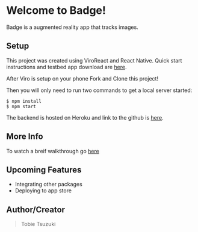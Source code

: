 # Welcome to Badge!

Badge is a augmented reality app that tracks images.

## Setup


This project was created using ViroReact and React Native. Quick start instructions and testbed app download are [here](https://docs.viromedia.com/docs/quick-start).

After Viro is setup on your phone Fork and Clone this project!

Then you will only need to run two commands to get a local server started:

```shell
$ npm install
$ npm start
```

The backend is hosted on Heroku and link to the github is [here](https://github.com/Nepsaco/mod5-backend/). 


## More Info

To watch a breif walkthrough go [here](https://www.youtube.com/watch?v=4TeQ8aCeNAg)

## Upcoming Features

- Integrating other packages
- Deploying to app store

## Author/Creator

> Tobie Tsuzuki
